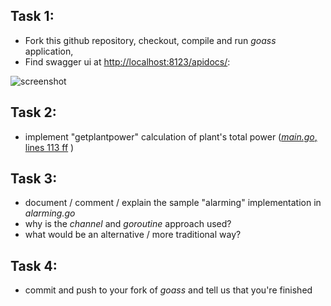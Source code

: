 ## Task 1: 
  - Fork this github repository, checkout, compile and run *goass* application,
  - Find swagger ui at [http://localhost:8123/apidocs/](http://localhost:8123/apidocs/):
  
![screenshot](screen-swagger-version.png)

## Task 2:
  - implement "getplantpower" calculation of plant's total power
    ([*main.go*, lines 113 ff](main.go#L113) )

## Task 3:
  - document / comment / explain the sample "alarming" implementation in *alarming.go*
  - why is the *channel* and *goroutine* approach used?
  - what would be an alternative / more traditional way?

## Task 4:
  - commit and push to your fork of *goass* and tell us that you're finished


